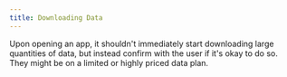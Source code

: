 ```yaml
---
title: Downloading Data
---
```

Upon opening an app, it shouldn't immediately start downloading large quantities of data, but instead confirm with the user if it's okay to do so. They might be on a limited or highly priced data plan.
